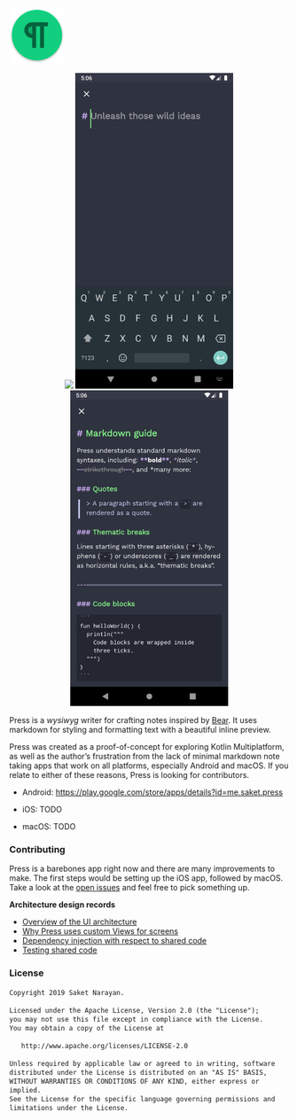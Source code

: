 <img width="100" height="100" src="resources/github/app_icon_github.png?raw=true"> 

<p align="center">
  <img width="285" src="resources/play_store/screenshots/home.png?raw=true">
  <img width="285" src="resources/play_store/screenshots/editor_new_note.png?raw=true">
  <img width="285" src="resources/play_store/screenshots/editor_existing_note.png?raw=true">
</p>

Press is a *wysiwyg* writer for crafting notes inspired by [Bear](https://bear.app). It uses markdown for styling and formatting text with a beautiful inline preview. 

Press was created as a proof-of-concept for exploring Kotlin Multiplatform, as well as the author’s frustration from the lack of minimal markdown note taking apps that work on all platforms, especially Android and macOS. If you relate to either of these reasons, Press is looking for contributors. 

- Android: https://play.google.com/store/apps/details?id=me.saket.press

- iOS: TODO

- macOS: TODO

### Contributing
Press is a barebones app right now and there are many improvements to make. The first steps would be setting up the iOS app, followed by macOS. Take a look at the [open issues](https://github.com/saket/Press/issues) and feel free to pick something up.

**Architecture design records**
- [Overview of the UI architecture](documentation/architecture.md)
- [Why Press uses custom Views for screens](documentation/screens_as_custom_views.md)
- [Dependency injection with respect to shared code](documentation/dependency_injection.md)
- [Testing shared code](documentation/testing.md)

### License
```
Copyright 2019 Saket Narayan.

Licensed under the Apache License, Version 2.0 (the "License");
you may not use this file except in compliance with the License.
You may obtain a copy of the License at

   http://www.apache.org/licenses/LICENSE-2.0

Unless required by applicable law or agreed to in writing, software
distributed under the License is distributed on an "AS IS" BASIS,
WITHOUT WARRANTIES OR CONDITIONS OF ANY KIND, either express or implied.
See the License for the specific language governing permissions and
limitations under the License.
```
